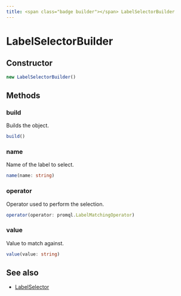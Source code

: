 ```yaml
---
title: <span class="badge builder"></span> LabelSelectorBuilder
---
```

# <span class="badge builder"></span> LabelSelectorBuilder

## Constructor

```typescript
new LabelSelectorBuilder()
```
## Methods

### <span class="badge object-method"></span> build

Builds the object.

```typescript
build()
```

### <span class="badge object-method"></span> name

Name of the label to select.

```typescript
name(name: string)
```

### <span class="badge object-method"></span> operator

Operator used to perform the selection.

```typescript
operator(operator: promql.LabelMatchingOperator)
```

### <span class="badge object-method"></span> value

Value to match against.

```typescript
value(value: string)
```

## See also

 * <span class="badge object-type-interface"></span> [LabelSelector](./object-LabelSelector.md)
